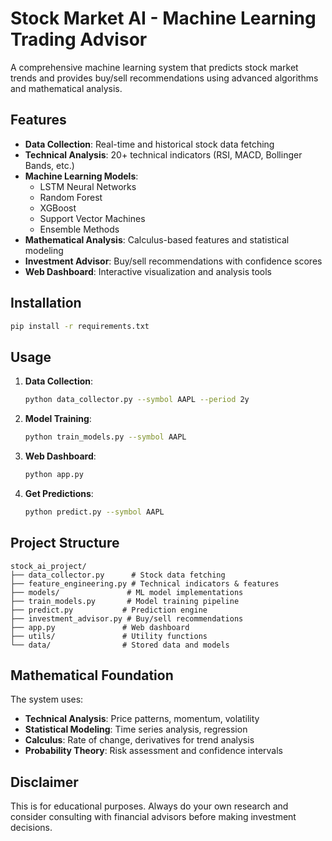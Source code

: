 # Stock Market AI - Machine Learning Trading Advisor

A comprehensive machine learning system that predicts stock market trends and provides buy/sell recommendations using advanced algorithms and mathematical analysis.

## Features

- **Data Collection**: Real-time and historical stock data fetching
- **Technical Analysis**: 20+ technical indicators (RSI, MACD, Bollinger Bands, etc.)
- **Machine Learning Models**:
  - LSTM Neural Networks
  - Random Forest
  - XGBoost
  - Support Vector Machines
  - Ensemble Methods
- **Mathematical Analysis**: Calculus-based features and statistical modeling
- **Investment Advisor**: Buy/sell recommendations with confidence scores
- **Web Dashboard**: Interactive visualization and analysis tools

## Installation

```bash
pip install -r requirements.txt
```

## Usage

1. **Data Collection**:

   ```bash
   python data_collector.py --symbol AAPL --period 2y
   ```

2. **Model Training**:

   ```bash
   python train_models.py --symbol AAPL
   ```

3. **Web Dashboard**:

   ```bash
   python app.py
   ```

4. **Get Predictions**:
   ```bash
   python predict.py --symbol AAPL
   ```

## Project Structure

```
stock_ai_project/
├── data_collector.py      # Stock data fetching
├── feature_engineering.py # Technical indicators & features
├── models/               # ML model implementations
├── train_models.py       # Model training pipeline
├── predict.py           # Prediction engine
├── investment_advisor.py # Buy/sell recommendations
├── app.py               # Web dashboard
├── utils/               # Utility functions
└── data/                # Stored data and models
```

## Mathematical Foundation

The system uses:

- **Technical Analysis**: Price patterns, momentum, volatility
- **Statistical Modeling**: Time series analysis, regression
- **Calculus**: Rate of change, derivatives for trend analysis
- **Probability Theory**: Risk assessment and confidence intervals

## Disclaimer

This is for educational purposes. Always do your own research and consider consulting with financial advisors before making investment decisions.
